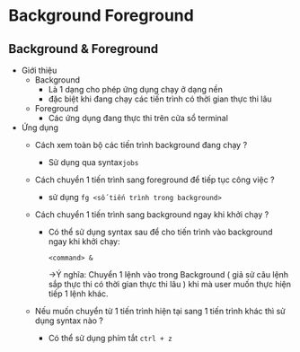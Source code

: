 # Background Foreground

## Background & Foreground

- Giới thiệu
    - Background
        - Là 1 dạng cho phép ứng dụng chạy ở dạng nền
        - đặc biệt khi đang chạy các tiến trình có thời gian thực thi lâu
    - Foreground
        - Các ứng dụng đang thực thi trên cửa sổ terminal
- Ứng dụng
    - Cách xem toàn bộ các tiến trình background đang chạy ?
        - Sử dụng qua syntax`jobs`
    - Cách chuyển 1 tiến trình sang foreground để tiếp tục công việc ?
        - sử dụng `fg <số tiến trình trong background>`
    - Cách chuyển 1 tiến trình sang background ngay khi khởi chạy ?
        - Có thể sử dụng syntax sau để cho tiến trình vào background ngay khi khởi chạy:

            `<command> &`
           
           
           ->Ý nghĩa: Chuyển 1 lệnh vào trong Background ( giả sử câu lệnh sắp thực thi có thời gian thực thi lâu ) khi mà user muốn thực hiện tiếp 1 lệnh khác.

    - Nếu muốn chuyển từ 1 tiến trình hiện tại sang 1 tiến trình khác thì sử dụng syntax nào ?
        - Có thể sử dụng phím tắt `ctrl + z`
